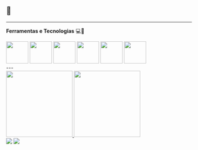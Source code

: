 ##  👋

<!--
**MR1C10/MR1C10** is a ✨ _special_ ✨ repository because its `README.md` (this file) appears on your GitHub profile.

Here are some ideas to get you started:

- 🔭 I’m currently working on ...
- 🌱 I’m currently learning ...
- 👯 I’m looking to collaborate on ...
- 🤔 I’m looking for help with ...
- 💬 Ask me about ...
- 📫 How to reach me: ...
- 😄 Pronouns: ...
- ⚡ Fun fact: ...
-->
---
<p align="left">
  <strong>Ferramentas e Tecnologias</strong> 💻🚀
</p>
<div align="left" padding="4px">  
  <img src="https://cdn.jsdelivr.net/gh/devicons/devicon@latest/icons/python/python-original.svg" style= "width: 60px; heigth: 60px" />
  <img src="https://cdn.jsdelivr.net/gh/devicons/devicon@latest/icons/csharp/csharp-original.svg" style= "width: 60px; heigth: 60px"/>
  <img src="https://cdn.jsdelivr.net/gh/devicons/devicon@latest/icons/css3/css3-original.svg" style= "width: 60px; heigth: 60px" />
  <img src="https://cdn.jsdelivr.net/gh/devicons/devicon@latest/icons/html5/html5-original.svg" style= "width: 60px; heigth: 60px" />
  <img src="https://cdn.jsdelivr.net/gh/devicons/devicon@latest/icons/javascript/javascript-original.svg" style= "width: 60px; heigth: 60px" />
  <img src="https://cdn.jsdelivr.net/gh/devicons/devicon@latest/icons/git/git-plain.svg" style= "width: 60px; heigth: 60px" />
</div>
---
<div>
<a href="https://github.com/MR1C10">
<img loading="lazy" height="180em" src="https://github-readme-stats.vercel.app/api/top-langs/?username=MR1C10&layout=compact&langs_count=7&theme=dracula"/>
<img loading="lazy" height="180em" src="https://github-readme-stats.vercel.app/api?username=MR1C10&show_icons=true&theme=dracula&include_all_commits=true&count_private=true"/> 
</div>
<div>
<!-- <a href="https://www.youtube.com/seu-canal-youtube-aqui" target="_blank"><img loading="lazy" src="https://img.shields.io/badge/YouTube-FF0000?style=for-the-badge&logo=youtube&logoColor=white" target="_blank"></a> -->
<!-- <a href="https://instagram.com/seu-usuário-instagram-aqui" target="_blank"><img loading="lazy" src="https://img.shields.io/badge/-Instagram-%23E4405F?style=for-the-badge&logo=instagram&logoColor=white" target="_blank"></a> -->
<!-- <a href="https://www.twitch.tv/seu-usuário-aqui" target="_blank"><img loading="lazy" src="https://img.shields.io/badge/Twitch-9146FF?style=for-the-badge&logo=twitch&logoColor=white" target="_blank"></a> -->
<a href = "mailto:mauriciorcsouza1206@gmail.com"><img loading="lazy" src="https://img.shields.io/badge/Gmail-D14836?style=for-the-badge&logo=gmail&logoColor=white" target="_blank"></a>
<a href="https://www.linkedin.com/in/mauricio-rodrigues-603a821b7" target="_blank"><img loading="lazy" src="https://img.shields.io/badge/-LinkedIn-%230077B5?style=for-the-badge&logo=linkedin&logoColor=white" target="_blank"></a>   
</div>
